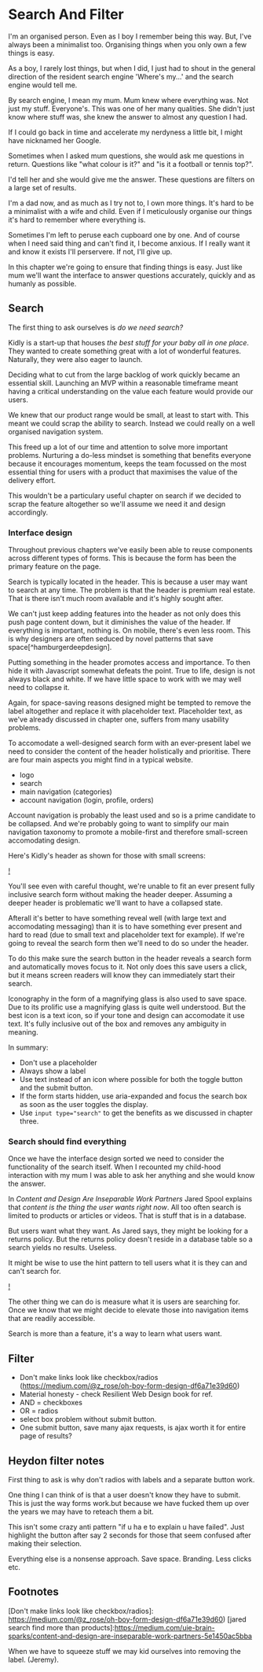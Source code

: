 # Search And Filter

I'm an organised person. Even as I boy I remember being this way. But, I've always been a minimalist too. Organising things when you only own a few things is easy.

As a boy, I rarely lost things, but when I did, I just had to shout in the general direction of the resident search engine 'Where's my...' and the search engine would tell me.

By search engine, I mean my mum. Mum knew where everything was. Not just my stuff. Everyone's. This was one of her many qualities. She didn't just know where stuff was, she knew the answer to almost any question I had.

If I could go back in time and accelerate my nerdyness a little bit, I might have nicknamed her Google.

Sometimes when I asked mum questions, she would ask me questions in return. Questions like "what colour is it?" and "is it a football or tennis top?".

I'd tell her and she would give me the answer. These questions are filters on a large set of results.

I'm a dad now, and as much as I try not to, I own more things. It's hard to be a minimalist with a wife and child. Even if I meticulously organise our things it's hard to remember where everything is.

Sometimes I'm left to peruse each cupboard one by one. And of course when I need said thing and can't find it, I become anxious. If I really want it and know it exists I'll perservere. If not, I'll give up.

In this chapter we're going to ensure that finding things is easy. Just like mum we'll want the interface to answer questions accurately, quickly and as humanly as possible.

## Search

The first thing to ask ourselves is *do we need search?*

Kidly is a start-up that houses *the best stuff for your baby all in one place*. They wanted to create something great with a lot of wonderful features. Naturally, they were also eager to launch.

Deciding what to cut from the large backlog of work quickly became an essential skill. Launching an MVP within a reasonable timeframe meant having a critical understanding on the value each feature would provide our users.

We knew that our product range would be small, at least to start with. This meant we could scrap the ability to search. Instead we could really on a well organised navigation system.

This freed up a lot of our time and attention to solve more important problems. Nurturing a do-less mindset is something that benefits everyone because it encourages momentum, keeps the team focussed on the most essential thing for users with a product that maximises the value of the delivery effort.

This wouldn't be a particulary useful chapter on search if we decided to scrap the feature altogether so we'll assume we need it and design accordingly.

### Interface design

Throughout previous chapters we've easily been able to reuse components across different types of forms. This is because the form has been the primary feature on the page.

Search is typically located in the header. This is because a user may want to search at any time. The problem is that the header is premium real estate. That is there isn't much room available and it's highly sought after. 

We can't just keep adding features into the header as not only does this push  page content down, but it diminishes the value of the header. If everything is important, nothing is. On mobile, there's even less room. This is why designers are often seduced by novel patterns that save space[^hamburgerdeepdesign]. 

Putting something in the header promotes access and importance. To then hide it with Javascript somewhat defeats the point. True to life, design is not always black and white. If we have little space to work with we may well need to collapse it.

Again, for space-saving reasons designed might be tempted to remove the label altogether and replace it with placeholder text. Placeholder text, as we've already discussed in chapter one, suffers from many usability problems.

To accomodate a well-designed search form with an ever-present label we need to consider the content of the header holistically and prioritise. There are four main aspects you might find in a typical website.

- logo
- search
- main navigation (categories)
- account navigation (login, profile, orders)

Account navigation is probably the least used and so is a prime candidate to be collapsed. And we're probably going to want to simplify our main navigation taxonomy to promote a mobile-first and therefore small-screen accomodating design.

Here's Kidly's header as shown for those with small screens:

[!]()

You'll see even with careful thought, we're unable to fit an ever present fully inclusive search form without making the header deeper. Assuming a deeper header is problematic we'll want to have a collapsed state.

Afterall it's better to have something reveal well (with large text and accomodating messaging) than it is to have something ever present and hard to read (due to small text and placeholder text for example). If we're going to reveal the search form then we'll need to do so under the header.

To do this make sure the search button in the header reveals a search form and automatically moves focus to it. Not only does this save users a click, but it means screen readers will know they can immediately start their search.

Iconography in the form of a magnifying glass is also used to save space. Due to its prolific use a magnifying glass is quite well understood. But the best icon is a text icon, so if your tone and design can accomodate it use text. It's fully inclusive out of the box and removes any ambiguity in meaning.

In summary:

- Don't use a placeholder
- Always show a label
- Use text instead of an icon where possible for both the toggle button and the submit button.
- If the form starts hidden, use aria-expanded and focus the search box as soon as the user toggles the display.
- Use `input type="search"` to get the benefits as we discussed in chapter three.

### Search should find everything

Once we have the interface design sorted we need to consider the functionality of the search itself. When I recounted my child-hood interaction with my mum I was able to ask her anything and she would know the answer.

In *Content and Design Are Inseparable Work Partners* Jared Spool explains that *content is the thing the user wants right now*. All too often search is limited to products or articles or videos. That is stuff that is in a database.

But users want what they want. As Jared says, they might be looking for a returns policy. But the returns policy doesn't reside in a database table so a search yields no results. Useless.

It might be wise to use the hint pattern to tell users what it is they can and can't search for.

[!]()

The other thing we can do is measure what it is users are searching for. Once we know that we might decide to elevate those into navigation items that are readily accessible.

Search is more than a feature, it's a way to learn what users want.

## Filter

- Don't make links look like checkbox/radios (https://medium.com/@z_rose/oh-boy-form-design-df6a71e39d60)
- Material honesty - check Resilient Web Design book for ref.
- AND = checkboxes
- OR = radios
- select box problem without submit button.
- One submit button, save many ajax requests, is ajax worth it for entire page of results?

## Heydon filter notes

First thing to ask is why don't radios with labels and a separate button work.

One thing I can think of is that a user doesn't know they have to submit.  This is just the way forms work.but because we have fucked them up over the years we may have to reteach them a bit.

This isn't some crazy anti pattern "if u ha e to explain u have failed". Just highlight the button after say 2 seconds for those that seem confused after making their selection.

Everything else is a nonsense approach. Save space. Branding. Less clicks etc.

## Footnotes

[Facet search]: https://articles.uie.com/faceted_search/
[Don't make links look like checkbox/radios]: https://medium.com/@z_rose/oh-boy-form-design-df6a71e39d60)
[jared search find more than products]:https://medium.com/uie-brain-sparks/content-and-design-are-inseparable-work-partners-5e1450ac5bba

When we have to squeeze stuff we may kid ourselves into removing the label. (Jeremy).
